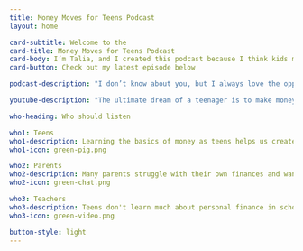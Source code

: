 ```yaml
---
title: Money Moves for Teens Podcast
layout: home

card-subtitle: Welcome to the
card-title: Money Moves for Teens Podcast
card-body: I’m Talia, and I created this podcast because I think kids my age don’t get a good enough education on how to manage money. This is something we should be learning and talking about now so we’ll be better prepared for the future.
card-button: Check out my latest episode below

podcast-description: "I don’t know about you, but I always love the opportunity to make more money. But making more money is not always a straightforward task if you’re not receiving a raise or promotion at work. This episode, I’m going to talk about the benefits of creating multiple streams of income and give some examples of how you can begin doing this as a teenager."

youtube-description: "The ultimate dream of a teenager is to make money without leaving the comfort of your bed. And when you first hear that, you may think well, too bad, because you need to. But, that might not be the case if you’re making something called passive income. There are a number of jobs that will make you that kind of income and this episode, I’ll talk about 7 jobs that can generate passive income for you."

who-heading: Who should listen

who1: Teens
who1-description: Learning the basics of money as teens helps us create good saving and spending habits today and take advantage of investing for tomorrow.
who1-icon: green-pig.png

who2: Parents
who2-description: Many parents struggle with their own finances and want to have constructive conversations with their teens about money.
who2-icon: green-chat.png

who3: Teachers
who3-description: Teens don't learn much about personal finance in school. Teachers can use this information to better prepare their students.
who3-icon: green-video.png

button-style: light
---
```

